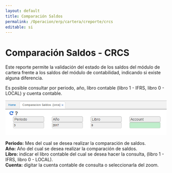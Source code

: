 ```yaml
---
layout: default
title: Comparación Saldos
permalink: /Operacion/erp/cartera/creporte/crcs
editable: si
---
```


# Comparación Saldos - CRCS

Este reporte permite la validación del estado de los saldos del módulo de cartera frente a los saldos del módulo de contabilidad, indicando si existe alguna diferencia.

Es posible consultar por periodo, año, libro contable (libro 1 - IFRS, libro 0 - LOCAL) y cuenta contable.  


![](CRCS1.png)


**Periodo:** Mes del cual se desea realizar la comparación de saldos.  
**Año:** Año del cual se desea realizar la comparación de saldos.  
**Libro:** indicar el libro contable del cual se desea hacer la consulta, (libro 1 -  IFRS, libro 0 - LOCAL).  
**Cuenta:** digitar la cuenta contable de consulta o seleccionarla del zoom.  

